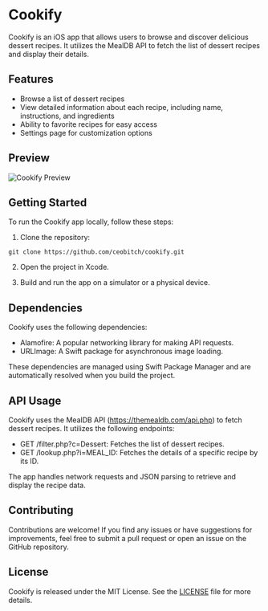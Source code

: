 # Cookify

Cookify is an iOS app that allows users to browse and discover delicious dessert recipes. It utilizes the MealDB API to fetch the list of dessert recipes and display their details.

## Features

- Browse a list of dessert recipes
- View detailed information about each recipe, including name, instructions, and ingredients
- Ability to favorite recipes for easy access
- Settings page for customization options

## Preview

![Cookify Preview](preview.gif)

## Getting Started

To run the Cookify app locally, follow these steps:

1. Clone the repository:

``` git clone https://github.com/ceobitch/cookify.git ```

2. Open the project in Xcode.

3. Build and run the app on a simulator or a physical device.

## Dependencies

Cookify uses the following dependencies:

- Alamofire: A popular networking library for making API requests.
- URLImage: A Swift package for asynchronous image loading.

These dependencies are managed using Swift Package Manager and are automatically resolved when you build the project.

## API Usage

Cookify uses the MealDB API (https://themealdb.com/api.php) to fetch dessert recipes. It utilizes the following endpoints:

- GET /filter.php?c=Dessert: Fetches the list of dessert recipes.
- GET /lookup.php?i=MEAL_ID: Fetches the details of a specific recipe by its ID.

The app handles network requests and JSON parsing to retrieve and display the recipe data.

## Contributing

Contributions are welcome! If you find any issues or have suggestions for improvements, feel free to submit a pull request or open an issue on the GitHub repository.

## License

Cookify is released under the MIT License. See the [LICENSE](LICENSE) file for more details.
